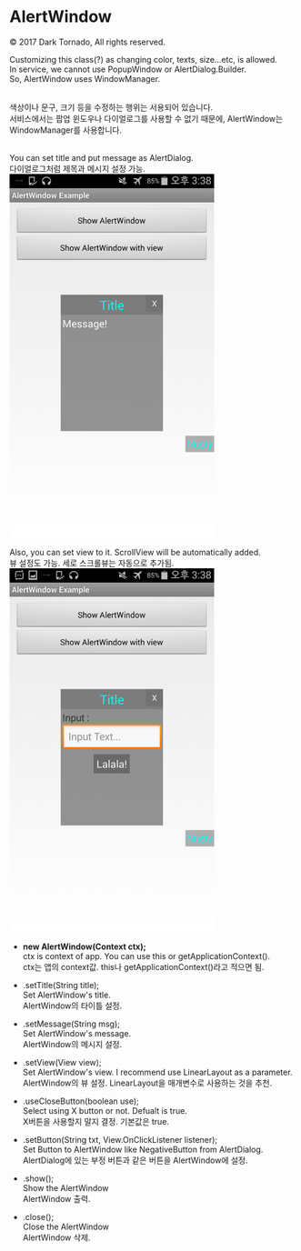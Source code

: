 # AlertWindow

© 2017 Dark Tornado, All rights reserved.

Customizing this class(?) as changing color, texts, size...etc, is allowed.<br>
In service, we cannot use PopupWindow or AlertDialog.Builder.<br>
So, AlertWindow uses WindowManager.<br><br>

색상이나 문구, 크기 등을 수정하는 행위는 서용되어 있습니다.<br>
서비스에서는 팝업 윈도우나 다이얼로그를 사용할 수 없기 때문에, AlertWindow는 WindowManager를 사용합니다.<br><br>


You can set title and put message as AlertDialog.<br>
다이얼로그처럼 제목과 메시지 설정 가능.<br>
<img src="https://raw.githubusercontent.com/DarkTornado/AlertWindow/master/Example_Image_2.png" width="360">

Also, you can set view to it. ScrollView will be automatically added.<br>
뷰 설정도 가능. 세로 스크롤뷰는 자동으로 추가됨.<br>
<img src="https://raw.githubusercontent.com/DarkTornado/AlertWindow/master/Example_Image_3.png" width="360">


- <b>new AlertWindow(Context ctx);</b><br>
ctx is context of app. You can use this or getApplicationContext().<br>
ctx는 앱의 context값. this나 getApplicationContext()라고 적으면 됨.


- .setTitle(String title);<br>
Set AlertWindow's title.<br>
AlertWindow의 타이틀 설정.

- .setMessage(String msg);<br>
Set AlertWindow's message.<br>
AlertWindow의 메시지 설정.


- .setView(View view);<br>
Set AlertWindow's view. I recommend use LinearLayout as a parameter.<br>
AlertWindow의 뷰 설정. LinearLayout을 매개변수로 사용하는 것을 추천.

- .useCloseButton(boolean use);<br>
Select using X button or not. Defualt is true.<br>
X버튼을 사용할지 말지 결정. 기본값은 true.

- .setButton(String txt, View.OnClickListener listener);<br>
Set Button to AlertWindow like NegativeButton from AlertDialog.<br>
AlertDialog에 있는 부정 버튼과 같은 버튼을 AlertWindow에 설정.

- .show();<br>
Show the AlertWindow<br>
AlertWindow 출력.

- .close();<br>
Close the AlertWindow<br>
AlertWindow 삭제.


